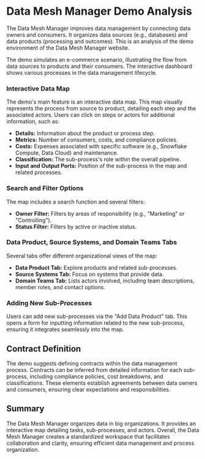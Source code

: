 # Data Mesh Manager Demo Analysis

The Data Mesh Manager improves data management by connecting data owners and consumers. 
It organizes data sources (e.g., databases) and data products (processing and outcomes). 
This is an analysis of the demo environment of the Data Mesh Manager website.

The demo simulates an e-commerce scenario, illustrating the flow from data sources to products and their consumers. 
The interactive dashboard shows various processes in the data management lifecycle.

### Interactive Data Map

The demo's main feature is an interactive data map. This map visually represents the process from source to product, 
detailing each step and the associated actors. Users can click on steps or actors for additional information, such as:

- **Details:** Information about the product or process step.
- **Metrics:** Number of consumers, costs, and compliance policies.
- **Costs:** Expenses associated with specific software (e.g., Snowflake Compute, Data Cloud) and maintenance.
- **Classification:** The sub-process's role within the overall pipeline.
- **Input and Output Ports:** Position of the sub-process in the map and related processes.

### Search and Filter Options

The map includes a search function and several filters:

- **Owner Filter:** Filters by areas of responsibility (e.g., "Marketing" or "Controlling").
- **Status Filter:** Filters by active or inactive status.

### Data Product, Source Systems, and Domain Teams Tabs

Several tabs offer different organizational views of the map:

- **Data Product Tab:** Explore products and related sub-processes.
- **Source Systems Tab:** Focus on systems that provide data.
- **Domain Teams Tab:** Lists actors involved, including team descriptions, member roles, and contact options.

### Adding New Sub-Processes

Users can add new sub-processes via the "Add Data Product" tab. This opens a form for inputting information related 
to the new sub-process, ensuring it integrates seamlessly into the map.

## Contract Definition

The demo suggests defining contracts within the data management process. Contracts can be inferred from detailed 
information for each sub-process, including compliance policies, cost breakdowns, and classifications. 
These elements establish agreements between data owners and consumers, ensuring clear expectations and responsibilities.

## Summary

The Data Mesh Manager organizes data in big organizations. It provides an interactive map detailing tasks, 
sub-processes, and actors. Overall, the Data Mesh Manager creates a standardized workspace that facilitates 
collaboration and clarity, ensuring efficient data management and process organization.